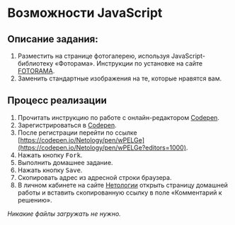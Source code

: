 Возможности JavaScript
===

## Описание задания:

1. Разместить на странице фотогалерею, используя JavaScript-библиотеку «Фоторама». Инструкции по установке на сайте [FOTORAMA](http://fotorama.io/).
2. Заменить стандартные изображения на те, которые нравятся вам.

## Процесс реализации

1. Прочитать инструкцию по работе с онлайн-редактором [Codepen](https://netology-university.bitbucket.io/guides/wm/codepen-guide/).
2. Зарегистрироваться в [Codepen](https://codepen.io).
3. После регистрации перейти по ссылке [https://codepen.io/Netology/pen/wPELGe](https://codepen.io/Netology/pen/wPELGe?editors=1000).
4. Нажать кнопку <kbd>Fork</kbd>.
5. Выполнить домашнее задание.
6. Нажать кнопку <kbd>Save</kbd>.
7. Скопировать адрес из адресной строки браузера.
8. В личном кабинете на сайте [Нетологии](https://netology.ru/) открыть страницу домашней работы и вставить скопированную ссылку в поле «Комментарий к решению».

*Никакие файлы загружать не нужно.*
